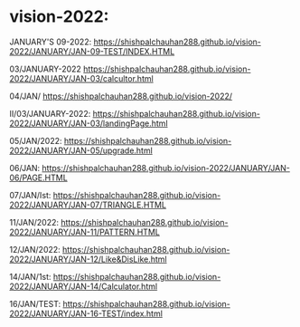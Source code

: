 # vision-2022:
JANUARY'S 09-2022:       https://shishpalchauhan288.github.io/vision-2022/JANUARY/JAN-09-TEST/INDEX.HTML
 
 
 03/JANUARY-2022        https://shishpalchauhan288.github.io/vision-2022/JANUARY/JAN-03/calcultor.html 
 
 04/JAN/               https://shishpalchauhan288.github.io/vision-2022/
 
                   
II/03/JANUARY-2022:     https://shishpalchauhan288.github.io/vision-2022/JANUARY/JAN-03/landingPage.html
 
 
 
 05/JAN/2022:          https://shishpalchauhan288.github.io/vision-2022/JANUARY/JAN-05/upgrade.html
 
 
 06/JAN:              https://shishpalchauhan288.github.io/vision-2022/JANUARY/JAN-06/PAGE.HTML
 
 
 
 07/JAN/Ist:           https://shishpalchauhan288.github.io/vision-2022/JANUARY/JAN-07/TRIANGLE.HTML
 
 
 
 
 
 11/JAN/2022:        https://shishpalchauhan288.github.io/vision-2022/JANUARY/JAN-11/PATTERN.HTML




12/JAN/2022:        https://shishpalchauhan288.github.io/vision-2022/JANUARY/JAN-12/Like&DisLike.html



14/JAN/1st:         https://shishpalchauhan288.github.io/vision-2022/JANUARY/JAN-14/Calculator.html

16/JAN/TEST:      https://shishpalchauhan288.github.io/vision-2022/JANUARY/JAN-16-TEST/index.html




    
     
     
     
     
     
     
     
     
     
     
     
     
     
     
     
     
     
     
     
     
     
